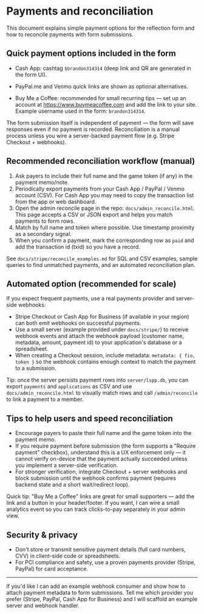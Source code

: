 # Payments and reconciliation

This document explains simple payment options for the reflection form and how to reconcile payments with form submissions.

## Quick payment options included in the form

- Cash App: cashtag `$brandon314314` (deep link and QR are generated in the form UI).
- PayPal.me and Venmo quick links are shown as optional alternatives.

- Buy Me a Coffee: recommended for small recurring tips — set up an account at <https://www.buymeacoffee.com> and add the link to your site. Example username used in the form: `brandon314314`.

The form submission itself is independent of payment — the form will save responses even if no payment is recorded. Reconciliation is a manual process unless you wire a server-backed payment flow (e.g. Stripe Checkout + webhooks).

## Recommended reconciliation workflow (manual)

1. Ask payers to include their full name and the game token (if any) in the payment memo/note.
2. Periodically export payments from your Cash App / PayPal / Venmo account (CSV). For Cash App you may need to copy the transaction list from the app or web dashboard.
3. Open the admin reconcile page in the repo: `docs/admin_reconcile.html`. This page accepts a CSV or JSON export and helps you match payments to form rows.
4. Match by full name and token where possible. Use timestamp proximity as a secondary signal.
5. When you confirm a payment, mark the corresponding row as `paid` and add the transaction id (txid) so you have a record.

See `docs/stripe/reconcile_examples.md` for SQL and CSV examples, sample queries to find unmatched payments, and an automated reconciliation plan.

## Automated option (recommended for scale)

If you expect frequent payments, use a real payments provider and server-side webhooks:

- Stripe Checkout or Cash App for Business (if available in your region) can both emit webhooks on successful payments.
- Use a small server (example provided under `docs/stripe/`) to receive webhook events and attach the webhook payload (customer name, metadata, amount, payment id) to your application's database or a spreadsheet.
- When creating a Checkout session, include metadata: `metadata: { fio, token }` so the webhook contains enough context to match the payment to a submission.

Tip: once the server persists payment rows into `server/lspp.db`, you can export `payments` and `applications` as CSV and use `docs/admin_reconcile.html` to visually match rows and call `/admin/reconcile` to link a payment to a member.

## Tips to help users and speed reconciliation

- Encourage payers to paste their full name and the game token into the payment memo.
- If you require payment before submission (the form supports a "Require payment" checkbox), understand this is a UX enforcement only — it cannot verify on-device that the payment actually succeeded unless you implement a server-side verification.
- For stronger verification, integrate Checkout + server webhooks and block submission until the webhook confirms payment (requires backend state and a short wait/redirect loop).

Quick tip: "Buy Me a Coffee" links are great for small supporters — add the link and a button in your header/footer. If you want, I can wire a small analytics event so you can track clicks-to-pay separately in your admin view.

## Security & privacy

- Don't store or transmit sensitive payment details (full card numbers, CVV) in client-side code or spreadsheets.
- For PCI compliance and safety, use a proven payments provider (Stripe, PayPal) for card acceptance.

---

If you'd like I can add an example webhook consumer and show how to attach payment metadata to form submissions. Tell me which provider you prefer (Stripe, PayPal, Cash App for Business) and I will scaffold an example server and webhook handler.
